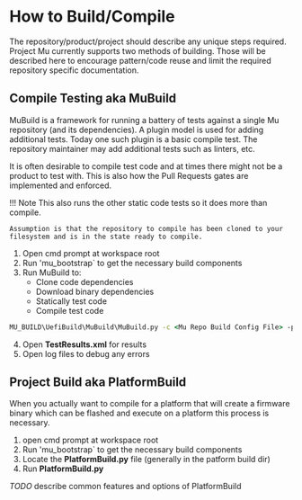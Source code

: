 # How to Build/Compile

The repository/product/project should describe any unique steps required.  Project Mu currently supports two methods of building.  Those will be described here to encourage pattern/code reuse and limit the required repository specific documentation.  

## Compile Testing aka __MuBuild__

MuBuild is a framework for running a battery of tests against a single Mu repository (and its dependencies).  A plugin model is used for adding additional tests.  Today one such plugin is a basic compile test.  The repository maintainer may add additional tests such as linters, etc.

It is often desirable to compile test code and at times there might not be a product to test with.  This is also how the Pull Requests gates are implemented and enforced.

!!! Note
    This also runs the other static code tests so it does more than compile.  

    Assumption is that the repository to compile has been cloned to your filesystem and is in the state ready to compile. 

1. Open cmd prompt at workspace root
2. Run 'mu_bootstrap` to get the necessary build components
3. Run MuBuild to:
    * Clone code dependencies
    * Download binary dependencies
    * Statically test code
    * Compile test code
```cmd
MU_BUILD\UefiBuild\MuBuild\MuBuild.py -c <Mu Repo Build Config File> -p <1st Mu Pkg Build Config File> <2nd Mu Pkg Build Config File...>
```
4. Open __TestResults.xml__ for results 
5. Open log files to debug any errors


## Project Build aka __PlatformBuild__

When you actually want to compile for a platform that will create a firmware binary which can be flashed and execute on a platform this process is necessary.  

1. open cmd prompt at workspace root
2. Run 'mu_bootstrap` to get the necessary build components
2. Locate the __PlatformBuild.py__ file (generally in the patform build dir)
2. Run __PlatformBuild.py__

_TODO_ describe common features and options of PlatformBuild
